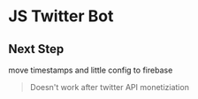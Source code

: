 # JS Twitter Bot

## Next Step

move timestamps and little config to firebase

> Doesn't work after twitter API monetiziation